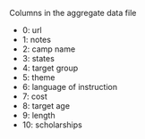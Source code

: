 Columns in the aggregate data file

* 0: url
* 1: notes
* 2: camp name
* 3: states
* 4: target group
* 5: theme
* 6: language of instruction
* 7: cost
* 8: target age
* 9: length
* 10: scholarships
